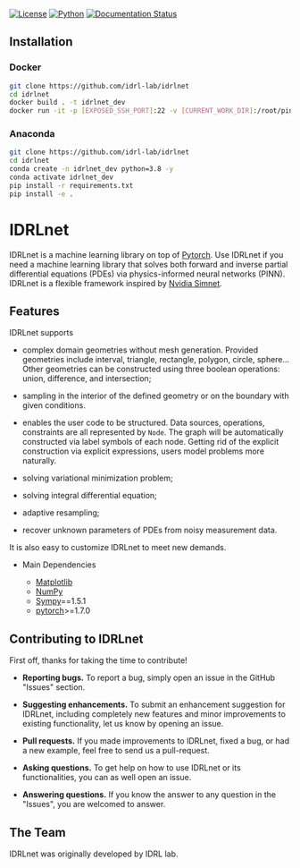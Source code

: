 [![License](https://img.shields.io/github/license/analysiscenter/pydens.svg)](https://www.apache.org/licenses/LICENSE-2.0)
[![Python](https://img.shields.io/badge/python-3.8-blue.svg)](https://python.org)
[![Documentation Status](https://readthedocs.org/projects/idrlnet/badge/?version=latest)](https://idrlnet.readthedocs.io/en/latest/?badge=latest)

## Installation

### Docker

```bash
git clone https://github.com/idrl-lab/idrlnet
cd idrlnet
docker build . -t idrlnet_dev
docker run -it -p [EXPOSED_SSH_PORT]:22 -v [CURRENT_WORK_DIR]:/root/pinnnet idrlnet_dev:latest bash
```

### Anaconda

```bash
git clone https://github.com/idrl-lab/idrlnet
cd idrlnet
conda create -n idrlnet_dev python=3.8 -y
conda activate idrlnet_dev
pip install -r requirements.txt
pip install -e .
```

# IDRLnet

IDRLnet is a machine learning library on top of [Pytorch](https://www.tensorflow.org/). Use IDRLnet if you need a machine
learning library that solves both forward and inverse partial differential equations (PDEs) via physics-informed neural
networks (PINN). IDRLnet is a flexible framework inspired by [Nvidia Simnet](https://developer.nvidia.com/simnet>).

## Features

IDRLnet supports

-  complex domain geometries without mesh generation. Provided geometries include interval, triangle, rectangle, polygon,
   circle, sphere... Other geometries can be constructed using three boolean operations: union, difference, and
   intersection;

-  sampling in the interior of the defined geometry or on the boundary with given conditions.

-  enables the user code to be structured. Data sources, operations, constraints are all represented by ``Node``. The graph
   will be automatically constructed via label symbols of each node. Getting rid of the explicit construction via
   explicit expressions, users model problems more naturally.

-  solving variational minimization problem;

-  solving integral differential equation;

-  adaptive resampling;

-  recover unknown parameters of PDEs from noisy measurement data.

It is also easy to customize IDRLnet to meet new demands.

-  Main Dependencies

    -  [Matplotlib](https://matplotlib.org/)
    -  [NumPy](http://www.numpy.org/)
    -  [Sympy](https://https://www.sympy.org/)==1.5.1
    -  [pytorch](https://www.tensorflow.org/)>=1.7.0

## Contributing to IDRLnet

First off, thanks for taking the time to contribute!

-  **Reporting bugs.** To report a bug, simply open an issue in the GitHub "Issues" section.

-  **Suggesting enhancements.** To submit an enhancement suggestion for IDRLnet, including completely new features and
   minor improvements to existing functionality, let us know by opening an issue.

-  **Pull requests.** If you made improvements to IDRLnet, fixed a bug, or had a new example, feel free to send us a
   pull-request.

-  **Asking questions.** To get help on how to use IDRLnet or its functionalities, you can as well open an issue.

-  **Answering questions.** If you know the answer to any question in the "Issues", you are welcomed to answer.

## The Team

IDRLnet was originally developed by IDRL lab.

